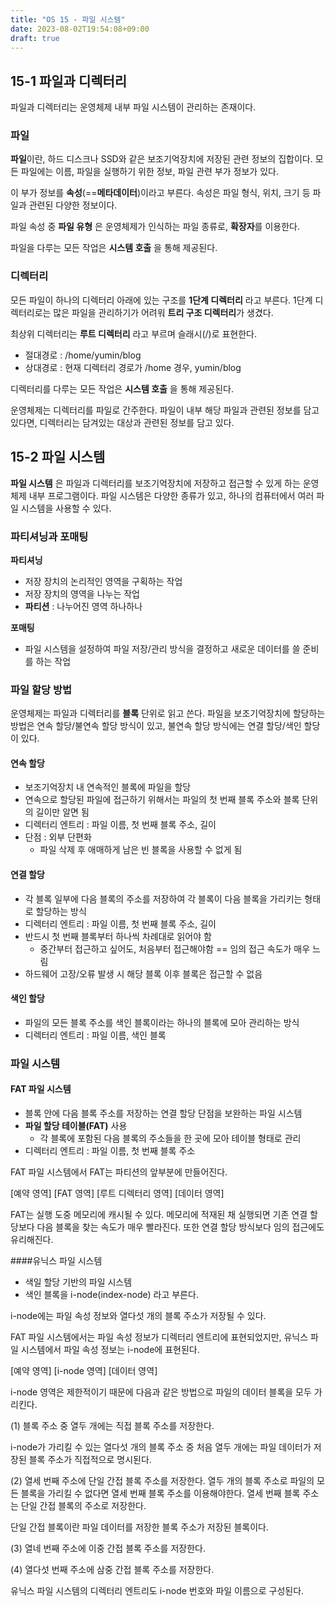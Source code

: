 ```yaml
---
title: "OS 15 - 파일 시스템"
date: 2023-08-02T19:54:08+09:00
draft: true
---
```


## 15-1 파일과 디렉터리
파일과 디렉터리는 운영체제 내부 파일 시스템이 관리하는 존재이다.

### 파일
**파일**이란, 하드 디스크나 SSD와 같은 보조기억장치에 저장된 관련 정보의 집합이다. 모든 파일에는 이름, 파일을 실행하기 위한 정보, 파일 관련 부가 정보가 있다.

이 부가 정보를 **속성**(==**메타데이터**)이라고 부른다. 속성은 파일 형식, 위치, 크기 등 파일과 관련된 다양한 정보이다.

파일 속성 중 **파일 유형** 은 운영체제가 인식하는 파일 종류로, **확장자**를 이용한다.

파일을 다루는 모든 작업은 **시스템 호출** 을 통해 제공된다.

### 디렉터리
모든 파일이 하나의 디렉터리 아래에 있는 구조를 **1단계 디렉터리** 라고 부른다. 1단계 디렉터리로는 많은 파일을 관리하기가 어려워 **트리 구조 디렉터리**가 생겼다.

최상위 디렉터리는 **루트 디렉터리** 라고 부르며 슬래시(/)로 표현한다.

- 절대경로 : /home/yumin/blog
- 상대경로 : 현재 디렉터리 경로가 /home 경우, yumin/blog

디렉터리를 다루는 모든 작업은 **시스템 호출** 을 통해 제공된다.

운영체제는 디렉터리를 파일로 간주한다. 파일이 내부 해당 파일과 관련된 정보를 담고 있다면, 디렉터리는 담겨있는 대상과 관련된 정보를 담고 있다.

## 15-2 파일 시스템
**파일 시스템** 은 파일과 디렉터리를 보조기억장치에 저장하고 접근할 수 있게 하는 운영체제 내부 프로그램이다. 파일 시스템은 다양한 종류가 있고, 하나의 컴퓨터에서 여러 파일 시스템을 사용할 수 있다.

### 파티셔닝과 포매팅
**파티셔닝**
- 저장 장치의 논리적인 영역을 구획하는 작업
- 저장 장치의 영역을 나누는 작업
- **파티션** : 나누어진 영역 하나하나

**포매팅**
- 파일 시스템을 설정하여 파일 저장/관리 방식을 결정하고 새로운 데이터를 쓸 준비를 하는 작업

### 파일 할당 방법
운영체제는 파일과 디렉터리를 **블록** 단위로 읽고 쓴다. 파일을 보조기억장치에 할당하는 방법은 연속 할당/불연속 할당 방식이 있고, 불연속 할당 방식에는 연결 할당/색인 할당이 있다.

#### 연속 할당
- 보조기억장치 내 연속적인 블록에 파일을 할당
- 연속으로 할당된 파일에 접근하기 위해서는 파일의 첫 번째 블록 주소와 블록 단위의 길이만 알면 됨
- 디렉터리 엔트리 : 파일 이름, 첫 번째 블록 주소, 길이
- 단점 : 외부 단편화
  - 파일 삭제 후 애매하게 남은 빈 블록을 사용할 수 없게 됨

#### 연결 할당
- 각 블록 일부에 다음 블록의 주소를 저장하여 각 블록이 다음 블록을 가리키는 형태로 할당하는 방식
- 디렉터리 엔트리 : 파일 이름, 첫 번째 블록 주소, 길이
- 반드시 첫 번째 블록부터 하나씩 차례대로 읽어야 함
  - 중간부터 접근하고 싶어도, 처음부터 접근해야함 == 임의 접근 속도가 매우 느림
- 하드웨어 고장/오류 발생 시 해당 블록 이후 블록은 접근할 수 없음

#### 색인 할당
- 파일의 모든 블록 주소를 색인 블록이라는 하나의 블록에 모아 관리하는 방식
- 디렉터리 엔트리 : 파일 이름, 색인 블록

### 파일 시스템
#### FAT 파일 시스템
- 블록 안에 다음 블록 주소를 저장하는 연결 할당 단점을 보완하는 파일 시스템
- **파일 할당 테이블(FAT)** 사용
  - 각 블록에 포함된 다음 블록의 주소들을 한 곳에 모아 테이블 형태로 관리
- 디렉터리 엔트리 : 파일 이름, 첫 번째 블록 주소

FAT 파일 시스템에서 FAT는 파티션의 앞부분에 만들어진다.

[예약 영역] [FAT 영역] [루트 디렉터리 영역] [데이터 영역]

FAT는 실행 도중 메모리에 캐시될 수 있다. 메모리에 적재된 채 실행되면 기존 연결 할당보다 다음 블록을 찾는 속도가 매우 빨라진다. 또한 연결 할당 방식보다 임의 접근에도 유리해진다.

####유닉스 파일 시스템
- 색일 할당 기반의 파일 시스템
- 색인 블록을 i-node(index-node) 라고 부른다.

i-node에는 파일 속성 정보와 열다섯 개의 블록 주소가 저장될 수 있다.

FAT 파일 시스템에서는 파일 속성 정보가 디렉터리 엔트리에 표현되었지만, 유닉스 파일 시스템에서 파일 속성 정보는 i-node에 표현된다.

[예약 영역] [i-node 영역] [데이터 영역]

i-node 영역은 제한적이기 때문에 다음과 같은 방법으로 파일의 데이터 블록을 모두 가리킨다.

(1) 블록 주소 중 열두 개에는 직접 블록 주소를 저장한다.

i-node가 가리킬 수 있는 열다섯 개의 블록 주소 중 처음 열두 개에는 파일 데이터가 저장된 블록 주소가 직접적으로 명시된다.

(2) 열세 번째 주소에 단일 간접 블록 주소를 저장한다.
열두 개의 블록 주소로 파일의 모든 블록을 가리킬 수 없다면 열세 번째 블록 주소를 이용해야한다. 열세 번째 블록 주소는 단일 간접 블록의 주소로 저장한다.

단일 간접 블록이란 파일 데이터를 저장한 블록 주소가 저장된 블록이다.

(3) 열네 번째 주소에 이중 간접 블록 주소를 저장한다.

(4) 열다섯 번째 주소에 삼중 간접 블록 주소를 저장한다.

유닉스 파일 시스템의 디렉터리 엔트리도 i-node 번호와 파일 이름으로 구성된다.